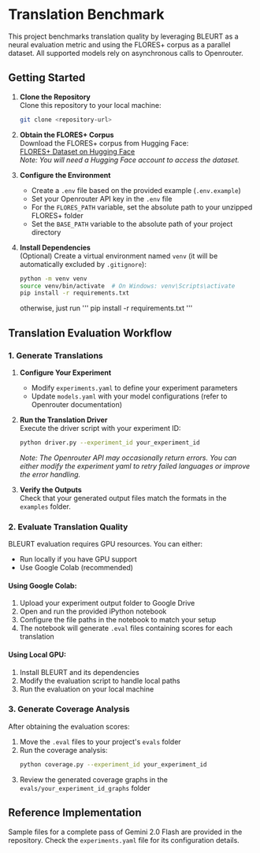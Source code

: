 # Translation Benchmark

This project benchmarks translation quality by leveraging BLEURT as a neural evaluation metric and using the FLORES+ corpus as a parallel dataset. All supported models rely on asynchronous calls to Openrouter.

## Getting Started

1. **Clone the Repository**  
   Clone this repository to your local machine:
   ```bash
   git clone <repository-url>
   ```

2. **Obtain the FLORES+ Corpus**  
   Download the FLORES+ corpus from Hugging Face:  
   [FLORES+ Dataset on Hugging Face](https://huggingface.co/datasets/openlanguagedata/flores_plus)  
   *Note: You will need a Hugging Face account to access the dataset.*

3. **Configure the Environment**  
   - Create a `.env` file based on the provided example (`.env.example`)
   - Set your Openrouter API key in the `.env` file
   - For the `FLORES_PATH` variable, set the absolute path to your unzipped FLORES+ folder
   - Set the `BASE_PATH` variable to the absolute path of your project directory

4. **Install Dependencies**  
   (Optional) Create a virtual environment named `venv` (it will be automatically excluded by `.gitignore`):
   ```bash
   python -m venv venv
   source venv/bin/activate  # On Windows: venv\Scripts\activate
   pip install -r requirements.txt
   ```
   otherwise, just run 
   '''
   pip install -r requirements.txt
   '''

## Translation Evaluation Workflow

### 1. Generate Translations

1. **Configure Your Experiment**  
   - Modify `experiments.yaml` to define your experiment parameters
   - Update `models.yaml` with your model configurations (refer to Openrouter documentation)

2. **Run the Translation Driver**  
   Execute the driver script with your experiment ID:
   ```bash
   python driver.py --experiment_id your_experiment_id
   ```
   *Note: The Openrouter API may occasionally return errors. You can either modify the experiment yaml to retry failed languages or improve the error handling.*

3. **Verify the Outputs**  
   Check that your generated output files match the formats in the `examples` folder.

### 2. Evaluate Translation Quality

BLEURT evaluation requires GPU resources. You can either:
- Run locally if you have GPU support
- Use Google Colab (recommended)

#### Using Google Colab:
1. Upload your experiment output folder to Google Drive
2. Open and run the provided iPython notebook
3. Configure the file paths in the notebook to match your setup
4. The notebook will generate `.eval` files containing scores for each translation

#### Using Local GPU:
1. Install BLEURT and its dependencies
2. Modify the evaluation script to handle local paths
3. Run the evaluation on your local machine

### 3. Generate Coverage Analysis

After obtaining the evaluation scores:
1. Move the `.eval` files to your project's `evals` folder
2. Run the coverage analysis:
   ```bash
   python coverage.py --experiment_id your_experiment_id
   ```
3. Review the generated coverage graphs in the `evals/your_experiment_id_graphs` folder

## Reference Implementation
Sample files for a complete pass of Gemini 2.0 Flash are provided in the repository. Check the `experiments.yaml` file for its configuration details.